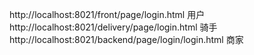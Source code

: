 http://localhost:8021/front/page/login.html   用户
http://localhost:8021/delivery/page/login.html  骑手
http://localhost:8021/backend/page/login/login.html   商家
